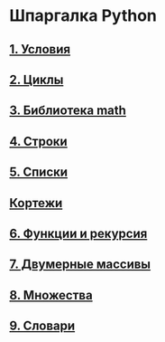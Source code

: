 # Шпаргалка Python

## [1. Условия](/pages/condition.md)

## [2. Циклы](/pages/cycles.md)

## [3. Библиотека math](/pages/calc.md)

## [4. Строки](/pages/lines.md)

## [5. Списки](/pages/lists.md)

## [Кортежи](/pages/tuples.md)

## [6. Функции и рекурсия](/pages/functions.md)

## [7. Двумерные массивы](/pages/twodim_arrays.md)

## [8. Множества](/pages/sets.md)

## [9. Словари](/pages/dicts.md)